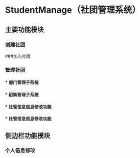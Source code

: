 # StudentManage（社团管理系统）
 ## 主要功能模块
 ### 创建社团
 ###加入社团
 ### 管理社团
#### * 部门管理子系统
#### * 招新管理子系统
#### * 社管信息信息修改功能
#### * 社管信息信息修改功能
## 侧边栏功能模块
### 个人信息修改
